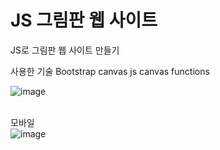 # JS 그림판 웹 사이트
JS로 그림판 웹 사이트 만들기

사용한 기술
Bootstrap
canvas
js canvas functions




![image](https://github.com/user-attachments/assets/9bcd5ba4-487e-4591-bb5b-022f8b6bf3ab)
<br>
<br>

모바일
<br>
![image](https://github.com/user-attachments/assets/1734cf5b-fbdb-4d50-b28a-d7e75536f3a5)
